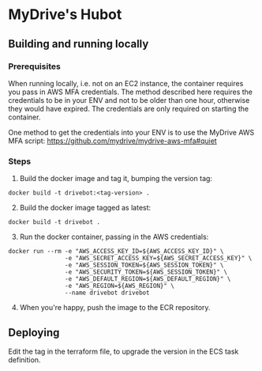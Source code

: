# MyDrive's Hubot

## Building and running locally

### Prerequisites

When running locally, i.e. not on an EC2 instance, the container requires you
pass in AWS MFA credentials. The method described here requires the credentials
to be in your ENV and not to be older than one hour, otherwise they would have
expired. The credentials are only required on starting the container.

One method to get the credentials into your ENV is to use the MyDrive AWS MFA
script: https://github.com/mydrive/mydrive-aws-mfa#quiet

### Steps

1. Build the docker image and tag it, bumping the version tag:

```
docker build -t drivebot:<tag-version> .
```

2. Build the docker image tagged as latest:

```
docker build -t drivebot .
```

3. Run the docker container, passing in the AWS credentials:

```
docker run --rm -e "AWS_ACCESS_KEY_ID=${AWS_ACCESS_KEY_ID}" \
                -e "AWS_SECRET_ACCESS_KEY=${AWS_SECRET_ACCESS_KEY}" \
                -e "AWS_SESSION_TOKEN=${AWS_SESSION_TOKEN}" \
                -e "AWS_SECURITY_TOKEN=${AWS_SESSION_TOKEN}" \
                -e "AWS_DEFAULT_REGION=${AWS_DEFAULT_REGION}" \
                -e "AWS_REGION=${AWS_REGION}" \
                --name drivebot drivebot
```

4. When you're happy, push the image to the ECR repository.


## Deploying

Edit the tag in the terraform file, to upgrade the version in the ECS task
definition.
